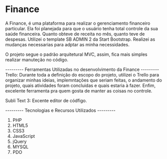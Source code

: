 # Finance
A Finance, é uma plataforma para realizar o gerenciamento financeiro particular. Ela foi planejada para que o usuário tenha total controle da sua saúde financeira. Quanto obteve de receita no mês, quanto teve de despesas. Utilizei o template SB ADMIN 2 da Start Bootstrap. Realizei as mudanças necessarias para adptar as minha necessidades. 

O projeto segue o padrão arquitetural MVC, assim, fica mais simples realizar manuteção no código. 

--------- Ferramentas Utilizadas no desenvolvimento da Finance ---------
Trello: Durante toda a definição do escopo do projeto, utilizei o Trello para organizar minhas ideias, implemntações que seriam feitas, o andamento do projeto, quais atividades foram concluidas e quais estaria à fazer. Enfim, excelente ferramenta pra quem gosta de manter as coisas no controle.

Subli Text 3: Excente editor de códfigo.

--------- Tecnologias e Recursos Utilizados ---------
1. PHP
2. HTML5
3. CSS3
4. JavaScript
5. jQuery
6. MYSQL
7. PDO
